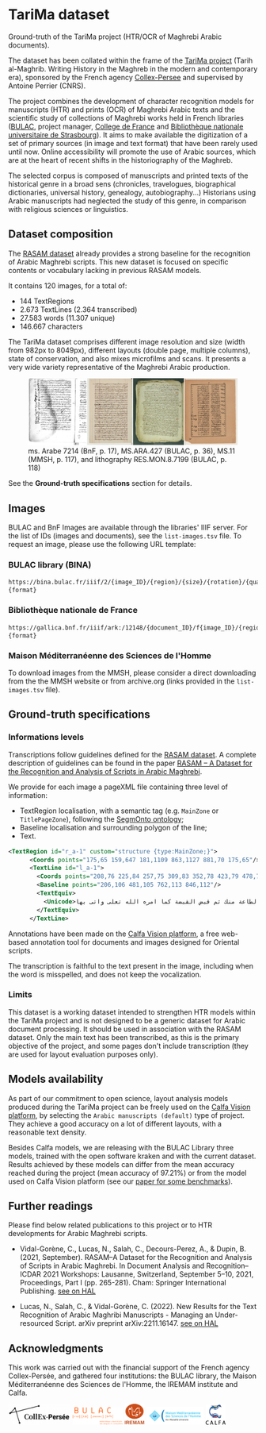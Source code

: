 # TariMa dataset
Ground-truth of the TariMa project (HTR/OCR of Maghrebi Arabic documents).

The dataset has been collated within the frame of the [TariMa project](https://www.collexpersee.eu/projet/tarima/) (Tarih al-Maghrib. Writing History in the Maghreb in the modern and contemporary era), sponsored by the French agency [Collex-Persee](https://www.collexpersee.eu) and supervised by Antoine Perrier (CNRS).

The project combines the development of character recognition models for manuscripts (HTR) and prints (OCR) of Maghrebi Arabic texts and the scientific study of collections of Maghrebi works held in French libraries ([BULAC](https://www.bulac.fr), project manager, [College de France](https://www.college-de-france.fr) and [Bibliothèque nationale universitaire de Strasbourg](https://www.bnu.fr/fr)).
It aims to make available the digitization of a set of primary sources (in image and text format) that have been rarely used until now. Online accessibility will promote the use of Arabic sources, which are at the heart of recent shifts in the historiography of the Maghreb.

The selected corpus is composed of manuscripts and printed texts of the historical genre in a broad sens (chronicles, travelogues, biographical dictionaries, universal history, genealogy, autobiography...) Historians using Arabic manuscripts had neglected the study of this genre, in comparison with religious sciences or linguistics. 

## Dataset composition

The [RASAM dataset](https://github.com/calfa-co/rasam-dataset) already provides a strong baseline for the recognition of Arabic Maghrebi scripts. This new dataset is focused on specific contents or vocabulary lacking in previous RASAM models.

It contains 120 images, for a total of:

* 144 TextRegions
* 2.673 TextLines (2.364 transcribed)
* 27.583 words (11.307 unique)
* 146.667 characters

The TariMa dataset comprises different image resolution and size (width from 982px to 8049px), different layouts (double page, multiple columns), state of conservation, and also mixes microfilms and scans. It presents a very wide variety representative of the Maghrebi Arabic production.

<figure>
    <img src="https://github.com/calfa-co/tarima/blob/main/docs/img/tarima-project-mss.jpeg"/>
    <figcaption>ms. Arabe 7214 (BnF, p. 17), MS.ARA.427 (BULAC, p. 36), MS.11 (MMSH, p. 117), and lithography RES.MON.8.7199 (BULAC, p. 118)</figcaption>
</figure>

See the **Ground-truth specifications** section for details.

## Images
BULAC and BnF Images are available through the libraries' IIIF server. For the list of IDs (images and documents), see the `list-images.tsv` file. To request an image, please use the following URL template:

### BULAC library (BINA)
```
https://bina.bulac.fr/iiif/2/{image_ID}/{region}/{size}/{rotation}/{quality}.{format}
```

### Bibliothèque nationale de France
```
https://gallica.bnf.fr/iiif/ark:/12148/{document_ID}/f{image_ID}/{region}/{size}/{rotation}/{quality}.{format}
```

### Maison Méditerranéenne des Sciences de l'Homme
To download images from the MMSH, please consider a direct downloading from the the MMSH website or from archive.org (links provided in the `list-images.tsv` file).

## Ground-truth specifications

### Informations levels

Transcriptions follow guidelines defined for the [RASAM dataset](https://github.com/calfa-co/rasam-dataset). A complete description of guidelines can be found in the paper [RASAM – A Dataset for the Recognition and Analysis of Scripts in Arabic Maghrebi](https://doi.org/10.1007/978-3-030-86198-8_19).

We provide for each image a pageXML file containing three level of information:
* TextRegion localisation, with a semantic tag (e.g. `MainZone` or `TitlePageZone`), following the [SegmOnto ontology](https://github.com/SegmOnto/Guidelines);
* Baseline localisation and surrounding polygon of the line;
* Text.

```xml
<TextRegion id="r_a-1" custom="structure {type:MainZone;}">
      <Coords points="175,65 159,647 181,1109 863,1127 881,70 175,65"/>
      <TextLine id="l_a-1">
        <Coords points="208,76 225,84 257,75 309,83 352,78 423,79 478,79 534,86 655,79 708,80 767,86 789,87 820,91 850,93 850,120 824,122 802,115 791,125 753,119 729,127 686,115 583,120 524,111 482,126 466,117 421,122 370,121 354,112 335,120 293,119 267,128 235,129 231,111 217,115 197,113 208,76"/>
        <Baseline points="206,106 481,105 762,113 846,112"/>
        <TextEquiv>
          <Unicode>فلما اقسمت عليه قال لها الله احق بالطاعة منك ثم قبض القبضة كما امره الله تعلى واتى بها</Unicode>
        </TextEquiv>
      </TextLine>
```

Annotations have been made on the [Calfa Vision platform](https://vision.calfa.fr), a free web-based annotation tool for documents and images designed for Oriental scripts.

The transcription is faithful to the text present in the image, including when the word is misspelled, and does not keep the vocalization.

### Limits

This dataset is a working dataset intended to strengthen HTR models within the TariMa project and is not designed to be a generic dataset for Arabic document processing. It should be used in association with the RASAM dataset. Only the main text has been transcribed, as this is the primary objective of the project, and some pages don't include transcription (they are used for layout evaluation purposes only).

## Models availability

As part of our commitment to open science, layout analysis models produced during the TariMa project can be freely used on the [Calfa Vision platform](https://vision.calfa.fr), by selecting the `Arabic manuscripts (default)` type of project. They achieve a good accuracy on a lot of different layouts, with a reasonable text density.

Besides Calfa models, we are releasing with the BULAC Library three models, trained with the open software kraken and with the current dataset. Results achieved by these models can differ from the mean accuracy reached during the project (mean accuracy of 97.21%) or from the model used on Calfa Vision platform (see our [paper for some benchmarks](https://link.springer.com/chapter/10.1007/978-3-030-86334-0_33)).

## Further readings

Please find below related publications to this project or to HTR developments for Arabic Maghrebi scripts.

* Vidal-Gorène, C., Lucas, N., Salah, C., Decours-Perez, A., & Dupin, B. (2021, September). RASAM–A Dataset for the Recognition and Analysis of Scripts in Arabic Maghrebi. In Document Analysis and Recognition–ICDAR 2021 Workshops: Lausanne, Switzerland, September 5–10, 2021, Proceedings, Part I (pp. 265-281). Cham: Springer International Publishing. [see on HAL](https://shs.hal.science/halshs-03430697)

* Lucas, N., Salah, C., & Vidal-Gorène, C. (2022). New Results for the Text Recognition of Arabic Maghribi Manuscripts - Managing an Under-resourced Script. arXiv preprint arXiv:2211.16147. [see on HAL](https://hal-enc.archives-ouvertes.fr/hal-03874725)

## Acknowledgments

This work was carried out with the financial support of the French agency Collex-Persée, and gathered four institutions: the BULAC library, the Maison Méditerranéenne des Sciences de l'Homme, the IREMAM institute and Calfa.

<img src="docs/logos/collex-persee.png" width="25%"/> <img src="docs/logos/bulac.png" width="20%"/> <img src="docs/logos/iremam.jpg" width="8%"/> <img src="docs/logos/mmsh.png" width="23%"/> <img src="docs/logos/calfa.png" width="8%"/>
